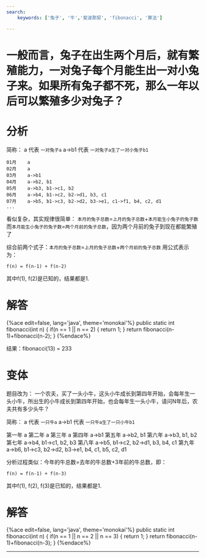 ```yaml
---
search:
    keywords: ['兔子', '牛','斐波那契', 'fibonacci', '算法']

---
```


# 一般而言，兔子在出生两个月后，就有繁殖能力，一对兔子每个月能生出一对小兔子来。如果所有兔子都不死，那么一年以后可以繁殖多少对兔子？

# 分析

简称：
a   代表 `一对兔子a`
a->b1 代表 `一对兔子a生了一对小兔子b1`

```
01月    a
02月    a
03月    a->b1
04月    a->b2, b1
05月    a->b3, b1->c1, b2
06月    a->b4, b1->c2, b2->d1, b3, c1
07月    a->b5, b1->c3, b2->d2, b3->e1, c1->f1, b4, c2, d1
...
```
看似复杂，其实规律很简单：
`本月的兔子总数`=`上月的兔子总数`+`本月能生小兔子的兔子数`
而`本月能生小兔子的兔子数`=`两个月前的兔子总数`，因为两个月前的兔子到现在都能繁殖了

综合前两个式子：`本月的兔子总数`=`上月的兔子总数`+`两个月前的兔子总数`
用公式表示为：

```
f(n) = f(n-1) + f(n-2)
```
其中f(1), f(2)是已知的，结果都是1.

# 解答

{%ace edit=false, lang='java', theme='monokai'%}
public static int fibonacci(int n) {
  if(n == 1 || n == 2) {
    return 1;
  }
  return fibonacci(n-1)+fibonacci(n-2);
}
{%endace%}

结果：fibonacci(13) = 233

# 变体
题目改为：
一个农夫，买了一头小牛，这头小牛成长到第四年开始，会每年生一头小牛，所出生的小牛成长到第四年开始，也会每年生一头小牛，请问N年后，农夫共有多少头牛？
 
简称：
a   代表 `一只牛a`
a->b1 代表 `一只牛a生了一只小牛b1`


第一年  a
第二年  a
第三年  a
第四年  a->b1
第五年  a->b2, b1
第六年  a->b3, b1, b2
第七年  a->b4, b1->c1, b2, b3
第八年  a->b5, b1->c2, b2->d1, b3, b4, c1
第九年  a->b6, b1->c3, b2->d2, b3->e1, b4, c1, b5, c2, d1

分析过程类似：今年的牛总数=去年的牛总数+3年前的牛总数，即：
```
f(n) = f(n-1) + f(n-3)
```
其中f(1), f(2), f(3)是已知的，结果都是1.

# 解答

{%ace edit=false, lang='java', theme='monokai'%}
public static int fibonacci(int n) {
  if(n == 1 || n == 2 || n == 3) {
    return 1;
  }
  return fibonacci(n-1)+fibonacci(n-3);
}
{%endace%}

---







